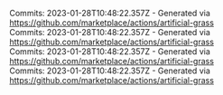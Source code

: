 Commits: 2023-01-28T10:48:22.357Z - Generated via https://github.com/marketplace/actions/artificial-grass
<br>
Commits: 2023-01-28T10:48:22.357Z - Generated via https://github.com/marketplace/actions/artificial-grass
<br>
Commits: 2023-01-28T10:48:22.357Z - Generated via https://github.com/marketplace/actions/artificial-grass
<br>
Commits: 2023-01-28T10:48:22.357Z - Generated via https://github.com/marketplace/actions/artificial-grass
<br>
